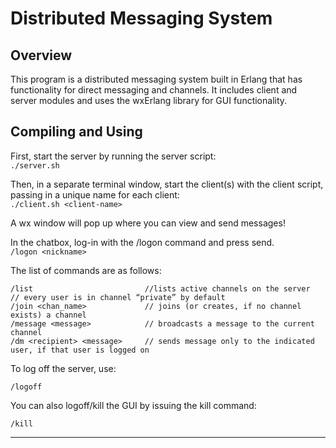 # Distributed Messaging System

## Overview

This program is a distributed messaging system built in Erlang that
has functionality for direct messaging and channels.  It includes client
and server modules and uses the wxErlang library for GUI functionality.

## Compiling and Using

First, start the server by running the server script:   
```./server.sh```  

Then, in a separate terminal window, start the client(s) with the client script,
passing in a unique name for each client:  
```./client.sh <client-name>```  

A wx window will pop up where you can view and send messages!

In the chatbox, log-in with the /logon command and press send.  
```/logon <nickname>```  

The list of commands are as follows:
```
/list                         //lists active channels on the server  // every user is in channel “private” by default
/join <chan_name>             // joins (or creates, if no channel exists) a channel
/message <message>            // broadcasts a message to the current channel
/dm <recipient> <message>     // sends message only to the indicated user, if that user is logged on
```  

To log off the server, use:
```
/logoff
``` 

You can also logoff/kill the GUI by issuing the kill command:
```
/kill
```
----------
